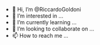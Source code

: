 - 👋 Hi, I’m @RiccardoGoldoni
- 👀 I’m interested in ...
- 🌱 I’m currently learning ...
- 💞️ I’m looking to collaborate on ...
- 📫 How to reach me ...

<!---
RiccardoGoldoni/RiccardoGoldoni is a ✨ special ✨ repository because its `README.md` (this file) appears on your GitHub profile.
You can click the Preview link to take a look at your changes.
--->
